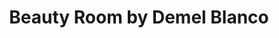 ---
title: "Beauty Room by Demel Blanco"
url: /redondela/beauty-room-by-demel-blanco/
shop: Friseur
---